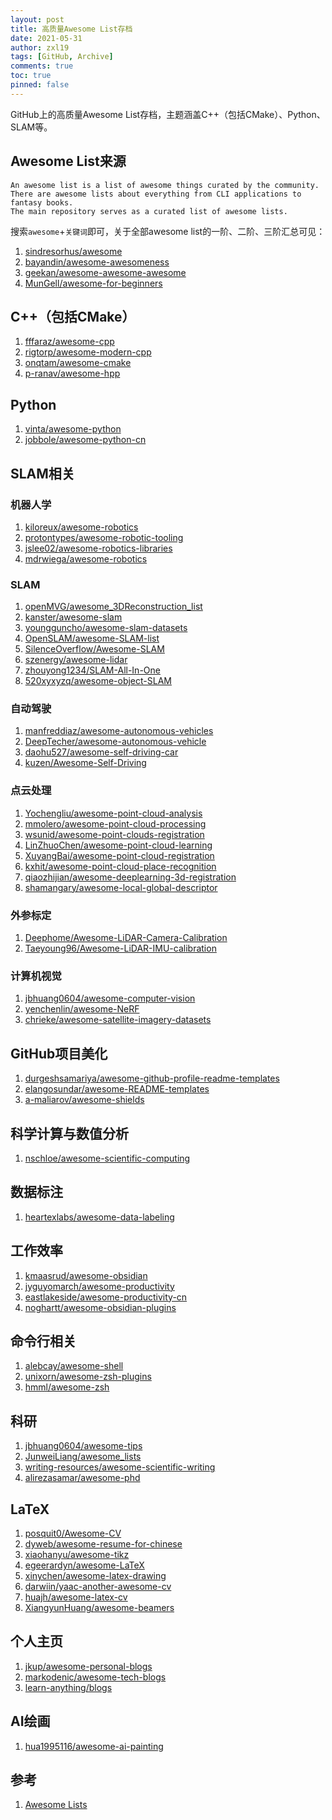 ```yaml
---
layout: post
title: 高质量Awesome List存档
date: 2021-05-31
author: zxl19
tags: [GitHub, Archive]
comments: true
toc: true
pinned: false
---
```


GitHub上的高质量Awesome List存档，主题涵盖C++（包括CMake）、Python、SLAM等。

<!-- more -->

## Awesome List来源

```text
An awesome list is a list of awesome things curated by the community.
There are awesome lists about everything from CLI applications to fantasy books.
The main repository serves as a curated list of awesome lists.
```

搜索`awesome`+`关键词`即可，关于全部awesome list的一阶、二阶、三阶汇总可见：

1. [sindresorhus/awesome](https://github.com/sindresorhus/awesome)
2. [bayandin/awesome-awesomeness](https://github.com/bayandin/awesome-awesomeness)
3. [geekan/awesome-awesome-awesome](https://github.com/geekan/awesome-awesome-awesome)
4. [MunGell/awesome-for-beginners](https://github.com/MunGell/awesome-for-beginners)

## C++（包括CMake）

1. [fffaraz/awesome-cpp](https://github.com/fffaraz/awesome-cpp)
2. [rigtorp/awesome-modern-cpp](https://github.com/rigtorp/awesome-modern-cpp)
3. [onqtam/awesome-cmake](https://github.com/onqtam/awesome-cmake)
4. [p-ranav/awesome-hpp](https://github.com/p-ranav/awesome-hpp)

## Python

1. [vinta/awesome-python](https://github.com/vinta/awesome-python)
2. [jobbole/awesome-python-cn](https://github.com/jobbole/awesome-python-cn)

## SLAM相关

### 机器人学

1. [kiloreux/awesome-robotics](https://github.com/kiloreux/awesome-robotics)
2. [protontypes/awesome-robotic-tooling](https://github.com/protontypes/awesome-robotic-tooling)
3. [jslee02/awesome-robotics-libraries](https://github.com/jslee02/awesome-robotics-libraries)
4. [mdrwiega/awesome-robotics](https://github.com/mdrwiega/awesome-robotics)

### SLAM

1. [openMVG/awesome_3DReconstruction_list](https://github.com/openMVG/awesome_3DReconstruction_list)
2. [kanster/awesome-slam](https://github.com/kanster/awesome-slam)
3. [youngguncho/awesome-slam-datasets](https://github.com/youngguncho/awesome-slam-datasets)
4. [OpenSLAM/awesome-SLAM-list](https://github.com/OpenSLAM/awesome-SLAM-list)
5. [SilenceOverflow/Awesome-SLAM](https://github.com/SilenceOverflow/Awesome-SLAM)
6. [szenergy/awesome-lidar](https://github.com/szenergy/awesome-lidar)
7. [zhouyong1234/SLAM-All-In-One](https://github.com/zhouyong1234/SLAM-All-In-One)
8. [520xyxyzq/awesome-object-SLAM](https://github.com/520xyxyzq/awesome-object-SLAM)

### 自动驾驶

1. [manfreddiaz/awesome-autonomous-vehicles](https://github.com/manfreddiaz/awesome-autonomous-vehicles)
2. [DeepTecher/awesome-autonomous-vehicle](https://github.com/DeepTecher/awesome-autonomous-vehicle)
3. [daohu527/awesome-self-driving-car](https://github.com/daohu527/awesome-self-driving-car)
4. [kuzen/Awesome-Self-Driving](https://github.com/kuzen/Awesome-Self-Driving)

### 点云处理

1. [Yochengliu/awesome-point-cloud-analysis](https://github.com/Yochengliu/awesome-point-cloud-analysis)
2. [mmolero/awesome-point-cloud-processing](https://github.com/mmolero/awesome-point-cloud-processing)
3. [wsunid/awesome-point-clouds-registration](https://github.com/wsunid/awesome-point-clouds-registration)
4. [LinZhuoChen/awesome-point-cloud-learning](https://github.com/LinZhuoChen/awesome-point-cloud-learning)
5. [XuyangBai/awesome-point-cloud-registration](https://github.com/XuyangBai/awesome-point-cloud-registration)
6. [kxhit/awesome-point-cloud-place-recognition](https://github.com/kxhit/awesome-point-cloud-place-recognition)
7. [qiaozhijian/awesome-deeplearning-3d-registration](https://github.com/qiaozhijian/awesome-deeplearning-3d-registration)
8. [shamangary/awesome-local-global-descriptor](https://github.com/shamangary/awesome-local-global-descriptor)

### 外参标定

1. [Deephome/Awesome-LiDAR-Camera-Calibration](https://github.com/Deephome/Awesome-LiDAR-Camera-Calibration)
2. [Taeyoung96/Awesome-LiDAR-IMU-calibration](https://github.com/Taeyoung96/Awesome-LiDAR-IMU-calibration)

### 计算机视觉

1. [jbhuang0604/awesome-computer-vision](https://github.com/jbhuang0604/awesome-computer-vision)
2. [yenchenlin/awesome-NeRF](https://github.com/yenchenlin/awesome-NeRF)
3. [chrieke/awesome-satellite-imagery-datasets](https://github.com/chrieke/awesome-satellite-imagery-datasets)

## GitHub项目美化

1. [durgeshsamariya/awesome-github-profile-readme-templates](https://github.com/durgeshsamariya/awesome-github-profile-readme-templates)
2. [elangosundar/awesome-README-templates](https://github.com/elangosundar/awesome-README-templates)
3. [a-maliarov/awesome-shields](https://github.com/a-maliarov/awesome-shields)

## 科学计算与数值分析

1. [nschloe/awesome-scientific-computing](https://github.com/nschloe/awesome-scientific-computing)

## 数据标注

1. [heartexlabs/awesome-data-labeling](https://github.com/heartexlabs/awesome-data-labeling)

## 工作效率

1. [kmaasrud/awesome-obsidian](https://github.com/kmaasrud/awesome-obsidian)
2. [jyguyomarch/awesome-productivity](https://github.com/jyguyomarch/awesome-productivity)
3. [eastlakeside/awesome-productivity-cn](https://github.com/eastlakeside/awesome-productivity-cn)
4. [noghartt/awesome-obsidian-plugins](https://github.com/noghartt/awesome-obsidian-plugins)

## 命令行相关

1. [alebcay/awesome-shell](https://github.com/alebcay/awesome-shell)
2. [unixorn/awesome-zsh-plugins](https://github.com/unixorn/awesome-zsh-plugins)
3. [hmml/awesome-zsh](https://github.com/hmml/awesome-zsh)

## 科研

1. [jbhuang0604/awesome-tips](https://github.com/jbhuang0604/awesome-tips)
2. [JunweiLiang/awesome_lists](https://github.com/JunweiLiang/awesome_lists)
3. [writing-resources/awesome-scientific-writing](https://github.com/writing-resources/awesome-scientific-writing)
4. [alirezasamar/awesome-phd](https://github.com/alirezasamar/awesome-phd)

## LaTeX

1. [posquit0/Awesome-CV](https://github.com/posquit0/Awesome-CV)
2. [dyweb/awesome-resume-for-chinese](https://github.com/dyweb/awesome-resume-for-chinese)
3. [xiaohanyu/awesome-tikz](https://github.com/xiaohanyu/awesome-tikz)
4. [egeerardyn/awesome-LaTeX](https://github.com/egeerardyn/awesome-LaTeX)
5. [xinychen/awesome-latex-drawing](https://github.com/xinychen/awesome-latex-drawing)
6. [darwiin/yaac-another-awesome-cv](https://github.com/darwiin/yaac-another-awesome-cv)
7. [huajh/awesome-latex-cv](https://github.com/huajh/awesome-latex-cv)
8. [XiangyunHuang/awesome-beamers](https://github.com/XiangyunHuang/awesome-beamers)

## 个人主页

1. [jkup/awesome-personal-blogs](https://github.com/jkup/awesome-personal-blogs)
2. [markodenic/awesome-tech-blogs](https://github.com/markodenic/awesome-tech-blogs)
3. [learn-anything/blogs](https://github.com/learn-anything/blogs)

## AI绘画

1. [hua1995116/awesome-ai-painting](https://github.com/hua1995116/awesome-ai-painting)

## 参考

1. [Awesome Lists](https://github.com/topics/awesome)
